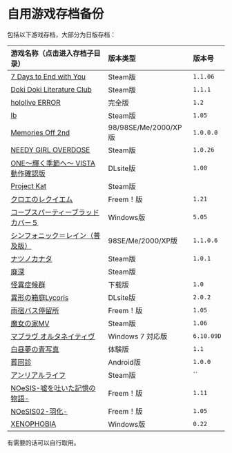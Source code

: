 # 自用游戏存档备份

包括以下游戏存档，大部分为日版存档：

| 游戏名称（点击进入存档子目录）| 版本类型 | 版本号 |
| :---------------------- | :------ | :---- |
| [7 Days to End with You](7%20Days%20to%20End%20with%20You) | Steam版 | `1.1.06` |
| [Doki Doki Literature Club](DDLC-1454445547) | Steam版 | `1.1.1` |
| [hololive ERROR](hololive%20ERROR) | 完全版 | `1.2` |
| [Ib](Ib) | Steam版 | `1.05` |
| [Memories Off 2nd](MemoOff2nd) | 98/98SE/Me/2000/XP版 | `1.0.0.0` |
| [NEEDY GIRL OVERDOSE](NEEDY%20GIRL%20OVERDOSE) | Steam版 | `1.0.26` |
| [ONE～輝く季節へ～ VISTA動作確認版](ONE_FV) | DLsite版 | `1.00` |
| [Project Kat](ProjectKat) | Steam版 |  | 
| [クロエのレクイエム](cloe) | Freem！版 | `1.21` |
| [コープスパーティーブラッドカバー５](CorpsePartyBC_5) | Windows版 | `5.05` |
| [シンフォニック＝レイン（普及版）](SRVE) | 98SE/Me/2000/XP版 | `1.1.0.6` |
| [ナツノカナタ](natsuno-kanata) | Steam版 | `1.0.1` |
| [廃深](haishin) | Steam版 |  |
| [怪異症候群](%E6%80%AA%E7%95%B0%E7%97%87%E5%80%99%E7%BE%A4) | 下载版 | `1.0` |
| [異形の箱庭Lycoris](%E7%95%B0%E5%BD%A2%E3%81%AE%E7%AE%B1%E5%BA%AD%E3%80%80%E3%80%80Lycoris.2.0.2) | DLsite版 | `2.0.2` |
| [雨宿バス停留所](abt) | Freem！版 | `1.05` |
| [魔女の家MV](%E9%AD%94%E5%A5%B3%E3%81%AE%E5%AE%B6MV) | Steam版 | `1.06` |
| [マブラヴ オルタネイティヴ](%E3%83%9E%E3%83%96%E3%83%A9%E3%83%B4%E3%82%AA%E3%83%AB%E3%82%BF%E3%83%8D%E3%82%A4%E3%83%86%E3%82%A3%E3%83%B4Latest) | Windows 7 対応版 | `6.10.09D` |
| [白昼夢の青写真](%E7%99%BD%E6%98%BC%E5%A4%A2%E3%81%AE%E9%9D%92%E5%86%99%E7%9C%9F%E3%80%80%E4%BD%93%E9%A8%93%E7%89%88) | 体験版 | `1.1` |
| [葬回診](com.uniteatsushi.sokaishin) | Android版 | `1.0.0` |
| [アンリアルライフ](/) | Steam版 | `` |
| [NOeSIS-嘘を吐いた記憶の物語-](Noesis01) | Freem！版 | `1.11` |
| [NOeSIS02-羽化-](Noesis02) | Freem！版 | `1.05` |
| [XENOPHOBIA](Xeno%2B) | Windows版 | `0.22` |


<!-- 表格模板 -->
<!-- | [](/) |  |  | -->

有需要的话可以自行取用。
